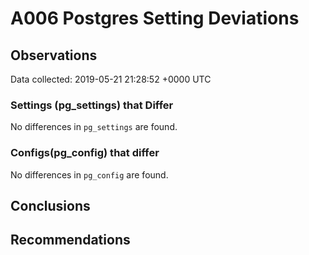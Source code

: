 # A006 Postgres Setting Deviations #

## Observations ##
Data collected: 2019-05-21 21:28:52 +0000 UTC  

### Settings (pg_settings) that Differ ###

No differences in `pg_settings` are found.

### Configs(pg_config) that differ ###

No differences in `pg_config` are found.



## Conclusions ##


## Recommendations ##

